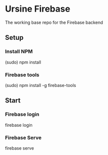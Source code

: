 # Ursine Firebase
The working base repo for the Firebase backend

## Setup 

### Install NPM 

(sudo) npm install

### Firebase tools

(sudo) npm install -g firebase-tools

## Start 

### Firebase login

firebase login

### Firebase Serve

firebase serve
